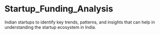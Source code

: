 # Startup_Funding_Analysis
Indian startups to identify key trends, patterns, and insights that can help in understanding the startup ecosystem in India.
